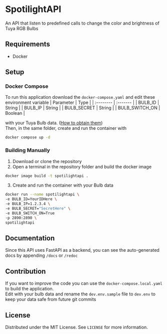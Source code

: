 # SpotilightAPI
An API that listen to predefined calls to change the color and brightness of Tuya RGB Bulbs

## Requirements
 - Docker

## Setup
### Docker Compose
To run this application download the `docker-compose.yaml` and edit these environment variable 
| Parameter | Type     |
| :-------- | :------- |
| BULB_ID | String |
| BULB_IP | String |
| BULB_SECRET | String |
| BULB_SWITCH_ON | Boolean |

with your Tuya Bulb data. ([How to obtain them](https://community.home-assistant.io/t/how-i-made-tuya-local-work-with-full-color-controls/478030)) \
Then, in the same folder, create and run the container with
``` bash
docker compose up -d
```

### Building Manually
 1. Download or clone the repository
 2. Open a terminal in the repository folder and build the docker image
 ``` bash
 docker image build -t spotilightapi .
 ```
 3. Create and run the container with your Bulb data
 ``` bash
docker run --name spotilightapi \
-e BULB_ID=YourIDHere \
-e BULB_IP=1.2.3.4 \
-e BULB_SECRET="SecretHere" \
-e BULB_SWITCH_ON=True
-p 2890:2890 \
spotilightapi
 ```

## Documentation
Since this API uses FastAPI as a backend, you can see the auto-generated docs by appending `/docs` or `/redoc`

## Contribution
If you want to improve the code you can use the `docker-compose.local.yaml` to build the application. \
Edit with your bulb data and rename the `dev.env.sample` file to `dev.env` to keep your data safe from future git commits

## License
Distributed under the MIT License. See `LICENSE` for more information.
